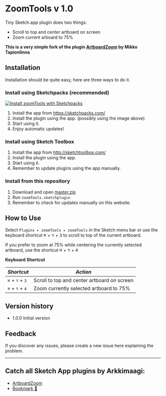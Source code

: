# ZoomTools v 1.0
Tiny Sketch.app plugin does two things:

- Scroll to top and center artboard on screen
- Zoom current arboard to 75%

**This is a very simple fork of the plugin [ArtboardZoom](https://github.com/Arkkimaagi/ArtboardZoom) by Mikko Tapionlinna**

## Installation
Installation should be quite easy, here are three ways to do it.

### Install using Sketchpacks (recommended)

[![Install zoomTools with Sketchpacks](http://sketchpacks-com.s3.amazonaws.com/assets/badges/sketchpacks-badge-install.png "Install zoomTools with Sketchpacks")](https://sketchpacks.com/diegoiglesias/zoomTools/install)

1. Install the app from https://sketchpacks.com/
2. Install the plugin using the app. (possibly using the image above)
3. Start using it.
4. Enjoy automatic updates!

### Install using Sketch Toolbox
1. Install the app from http://sketchtoolbox.com/
2. Install the plugin using the app.
3. Start using it.
4. Remember to update plugins using the app manually.

### Install from this repository
1. Download and open [master.zip](https://github.com/diegoiglesias/zoomTools/archive/master.zip)
2. Run `zoomTools.sketchplugin`
3. Remember to check for updates manually on this website.

## How to Use
  Select `Plugins ▸ zoomTools ▸ zoomTools` in the Sketch menu bar or use the keyboard shortcut <kbd>⌘</kbd> + <kbd>⌥</kbd> + <kbd>3</kbd> to scroll to top of the current artboard.

  If you prefer to zoom at 75% while centering the currently selected artboard, use the shortcut <kbd>⌘</kbd> + <kbd>⌥</kbd> + <kbd>4</kbd>

**Keyboard Shortcut**

| *Shortcut*                                 | *Action*                                    |
|--------------------------------------------|---------------------------------------------|
| <kbd>⌘</kbd> + <kbd>⌥</kbd> + <kbd>3</kbd> | Scroll to top and center artboard on screen |
| <kbd>⌘</kbd> + <kbd>⌥</kbd> + <kbd>4</kbd> | Zoom currently selected artboard to 75%     |

## Version history

* 1.0.0 Initial version

## Feedback
If you discover any issues, please create a new issue here explaining the problem.

---

## Catch all Sketch App plugins by Arkkimaagi:

* [ArtboardZoom](https://github.com/Arkkimaagi/ArtboardZoom)
* [Bookmark 🔖](https://github.com/Arkkimaagi/Bookmark)
